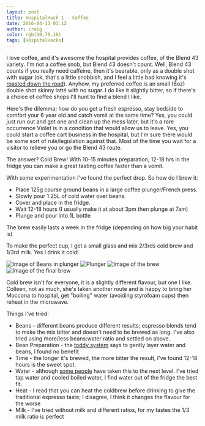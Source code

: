 ```yaml
---
layout: post
title: HospitalHack 1 - Coffee
date: 2016-04-13 03:12
author: craig
color: rgb(10,70,10)
tags: [HospitalHacks]
---
```

I love coffee, and it's awesome the hospital provides coffee, of the Blend 43 variety. I'm not a coffee snob, but Blend 43 doesn't count. Well, Blend 43 counts if you really need caffeine, then it's bearable, only as a double shot with sugar (ok, that's a little snobbish, and I feel a little bad knowing it's <a href="https://www.youtube.com/watch?v=v-FfrAvHyLk">roasted down the road</a>). Anyhow, my preferred coffee is an small (8oz) double shot skinny latté with no sugar. I do like it slightly bitter, so if there's a choice of coffee shops I'll hunt to find a blend I like.

Here's the dilemma; how do you get a fresh espresso, stay bedside to comfort your 6 year old and catch vomit at the same time? Yes, you could just run out and get one and clean up the mess later, but it's a rare occurrence Violet is in a condition that would allow us to leave. Yes, you could start a coffee cart business in the hospital, but I'm sure there would be some sort of rule/legislation against that. Most of the time you wait for a visitor to relieve you or go the Blend 43 route.

The answer? Cold Brew! With 10-15 minutes preparation, 12-18 hrs in the fridge you can make a great tasting coffee faster than a vomit.

With some experimentation I've found the perfect drop. So how do I brew it:
<ul>
	<li>Place 125g course ground beans in a large coffee plunger/French press.</li>
	<li>Slowly pour 1.25L of cold water over beans.</li>
	<li>Cover and place in the fridge.</li>
	<li>Wait 12-18 hours (I usually make it at about 3pm then plunge at 7am)</li>
	<li>Plunge and pour into 1L bottle</li>
</ul>
The brew easily lasts a week in the fridge (depending on how big your habit is)

To make the perfect cup, I get a small glass and mix 2/3rds cold brew and 1/3rd milk. Yes I drink it cold!

![Image of Beans in plunger](/assets/img/posts/beans.jpg "Beans in plunger") ![Plunger](/assets/img/posts/readytoplunge.jpg "Ready to plunge") ![Image of the brew](/assets/img/posts/thebrew.jpg "The Brew") ![Image of the final brew](/assets/img/posts/thefinalbrew.jpg "The Final Brew")

Cold brew isn't for everyone, it is a slightly different flavour, but one I like. Colleen, not as much, she's taken another route and is happy to bring her Moccona to hospital, get "boiling" water (avoiding styrofoam cups) then reheat in the microwave.

Things I've tried:
<ul>
	<li>Beans - different beans produce different results; espresso blends tend to make the mix bitter and doesn't need to be brewed as long. I've also tried using more/less beans:water ratio and settled on above.</li>
	<li>Bean Preparation - the <a href="https://toddycafe.com/cold-brew/instruction-manual">toddy system</a> says to gently layer water and beans, I found no benefit</li>
	<li>Time - the longer it's brewed, the more bitter the result, I've found 12-18 hours is the sweet spot.</li>
	<li>Water - although <a href="http://www.fivesenses.com.au/blog/2014/08/07/experimenting-with-the-effect-of-water-quality-on-coffee">some people</a> have taken this to the next level. I've tried tap water and cooled boiled water, I find water out of the fridge the best fit.</li>
	<li>Heat - I read that you can heat the coldbrew before drinking to give the traditional expresso taste; I disagree, I think it changes the flavour for the worse</li>
	<li>Milk - I've tried without milk and different ratios, for my tastes the 1/3 milk ratio is perfect</li>
</ul>
